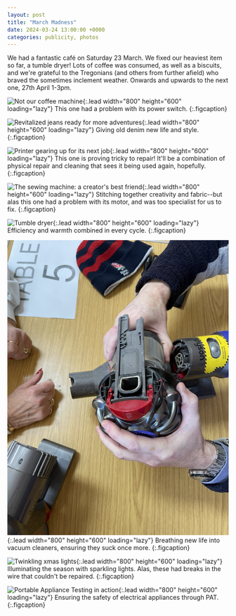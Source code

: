 ```yaml
---
layout: post
title: "March Madness"
date: 2024-03-24 13:00:00 +0000
categories: publicity, photos
---
```


We had a fantastic café on Saturday 23 March. We fixed our heaviest item so far, a tumble dryer! Lots of coffee was consumed, as well as a biscuits, and we're grateful to the Tregonians (and others from further afield) who braved the sometimes inclement weather. Onwards and upwards to the next one, 27th April 1-3pm.

![Not our coffee machine](/assets/firstCafe/coffeeMachine.jpeg){:.lead width="800" height="600" loading="lazy"}
This one had a problem with its power switch.
{:.figcaption}

![Revitalized jeans ready for more adventures](/assets/firstCafe/jeans.jpeg){:.lead width="800" height="600" loading="lazy"}
Giving old denim new life and style.
{:.figcaption}

![Printer gearing up for its next job](/assets/firstCafe/printer.jpeg){:.lead width="800" height="600" loading="lazy"}
This one is proving tricky to repair! It'll be a combination of physical repair and cleaning that sees it being used again, hopefully.
{:.figcaption}

![The sewing machine: a creator's best friend](/assets/firstCafe/sewingMachine.jpeg){:.lead width="800" height="600" loading="lazy"}
Stitching together creativity and fabric--but alas this one had a problem with its motor, and was too specialist for us to fix.
{:.figcaption}

![Tumble dryer](/assets/firstCafe/tumbleDryer.jpeg){:.lead width="800" height="600" loading="lazy"}
Efficiency and warmth combined in every cycle.
{:.figcaption}

![This vacuum cleaner sucks](/assets/firstCafe/vacuum.jpeg){:.lead width="800" height="600" loading="lazy"}
Breathing new life into vacuum cleaners, ensuring they suck once more.
{:.figcaption}

![Twinkling xmas lights](/assets/firstCafe/xmasLights.jpeg){:.lead width="800" height="600" loading="lazy"}
Illuminating the season with sparkling lights. Alas, these had breaks in the wire that couldn't be repaired.
{:.figcaption}

![Portable Appliance Testing in action](/assets/firstCafe/PAT_testing.jpeg){:.lead width="800" height="600" loading="lazy"}
Ensuring the safety of electrical appliances through PAT.
{:.figcaption}


